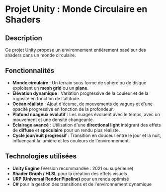 # Projet Unity : Monde Circulaire en Shaders

## Description

Ce projet Unity propose un environnement entièrement basé sur des shaders dans un monde circulaire.

## Fonctionnalités

- **Monde circulaire** : Un terrain sous forme de sphère ou de disque exploitant un **mesh grid** ou un **plane**.
- **Élévation dynamique** : Variation progressive de la couleur et de la rugosité en fonction de l'altitude.
- **Océan réaliste** : Ajout d'écume, de mouvements de vagues et d'une opacité progressive en fonction de la profondeur.
- **Plafond nuageux évolutif** : Les nuages évoluent avec le temps, avec un mouvement et une densité changeante.
- **Éclairage avancé** : Utilisation d'une **directional light** intégrant des effets de **diffuse** et **spéculaire** pour un rendu plus réaliste.
- **Cycle jour/nuit progressif** : Transition en douceur entre le jour et la nuit, influençant la lumière et les couleurs de l'environnement.

## Technologies utilisées

- **Unity Engine** (Version recommandée : 2021 ou supérieure)
- **Shader Graph / HLSL** pour la création des effets visuels
- **URP (Universal Render Pipeline)** pour un rendu optimisé
- **C#** pour la gestion des transitions et de l'environnement dynamique




